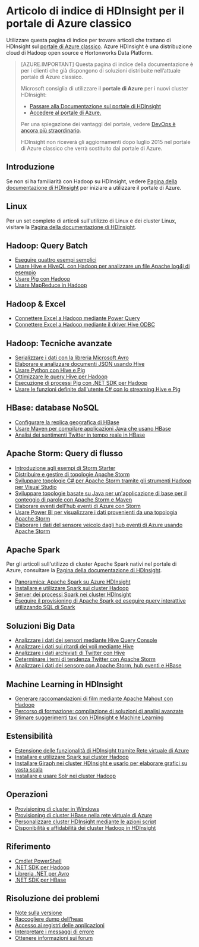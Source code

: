 <properties
   pageTitle="Articolo di indice di HDInsight per il portale di Azure classico | Microsoft Azure"
   description="Una pagina di indice con collegamenti ad articoli relativi a HDInsight nel portale di Azure classico. Microsoft consiglia di utilizzare il portale di Azure per i nuovi cluster Hadoop in HDInsight:"
   services="hdinsight"
   documentationCenter="na"
   authors="cjgronlund"
   manager="pablissima"
   editor=""/>

<tags
   ms.service="hdinsight"
   ms.devlang="na"
   ms.topic="index-page"
   ms.tgt_pltfrm="na"
   ms.workload="big-data"
   ms.date="08/17/2015"
   ms.author="cjgronlund"/>

# Articolo di indice di HDInsight per il portale di Azure classico

Utilizzare questa pagina di indice per trovare articoli che trattano di HDInsight sul [portale di Azure classico](https://manage.windowsazure.com/). Azure HDInsight è una distribuzione cloud di Hadoop open source e Hortonworks Data Platform.


> [AZURE.IMPORTANT]  Questa pagina di indice della documentazione è per i clienti che già dispongono di soluzioni distribuite nell’attuale portale di Azure classico.
>
> Microsoft consiglia di utilizzare il **portale di Azure** per i nuovi cluster HDInsight:
>
> * [Passare alla Documentazione sul portale di HDInsight](/documentation/services/hdinsight/)
> * [Accedere al portale di Azure.](https://portal.azure.com/)
>
> Per una spiegazione dei vantaggi del portale, vedere [DevOps è ancora più straordinario](/overview/preview-portal/).
>
> HDInsight non riceverà gli aggiornamenti dopo luglio 2015 nel portale di Azure classico che verrà sostituito dal portale di Azure.

## Introduzione

Se non si ha familiarità con Hadoop su HDInsight, vedere [Pagina della documentazione di HDInsight](/documentation/services/hdinsight/) per iniziare a utilizzare il portale di Azure.

## Linux

Per un set completo di articoli sull'utilizzo di Linux e dei cluster Linux, visitare la [Pagina della documentazione di HDInsight](/documentation/services/hdinsight/).

## Hadoop: Query Batch

* [Eseguire quattro esempi semplici](hdinsight-run-samples.md)
* [Usare Hive e HiveQL con Hadoop per analizzare un file Apache log4j di esempio](hdinsight-use-hive.md)
* [Usare Pig con Hadoop](hdinsight-use-pig.md)
* [Usare MapReduce in Hadoop](hdinsight-use-mapreduce.md)

## Hadoop & Excel

* [Connettere Excel a Hadoop mediante Power Query](hdinsight-connect-excel-power-query.md)
* [Connettere Excel a Hadoop mediante il driver Hive ODBC](hdinsight-connect-excel-hive-odbc-driver.md)


## Hadoop: Tecniche avanzate

* [Serializzare i dati con la libreria Microsoft Avro](hdinsight-dotnet-avro-serialization.md)
* [Elaborare e analizzare documenti JSON usando Hive](hdinsight-using-json-in-hive.md)
* [Usare Python con Hive e Pig](hdinsight-python.md)
* [Ottimizzare le query Hive per Hadoop](hdinsight-hadoop-optimize-hive-query.md)
* [Esecuzione di processi Pig con .NET SDK per Hadoop](hdinsight-hadoop-use-pig-dotnet-sdk-v1.md)
* [Usare le funzioni definite dall'utente C# con lo streaming Hive e Pig](hdinsight-hadoop-hive-pig-udf-dotnet-csharp.md)

## HBase: database NoSQL

* [Configurare la replica geografica di HBase](hdinsight-hbase-geo-replication.md)
* [Usare Maven per compilare applicazioni Java che usano HBase](hdinsight-hbase-build-java-maven.md)
* [Analisi dei sentimenti Twitter in tempo reale in HBase](hdinsight-hbase-analyze-twitter-sentiment.md)

## Apache Storm: Query di flusso

* [Introduzione agli esempi di Storm Starter](hdinsight-apache-storm-tutorial-get-started.md)
* [Distribuire e gestire di topologie Apache Storm](hdinsight-storm-deploy-monitor-topology.md)
* [Sviluppare topologie C# per Apache Storm tramite gli strumenti Hadoop per Visual Studio](hdinsight-storm-develop-csharp-visual-studio-topology.md)
* [Sviluppare topologie basate su Java per un'applicazione di base per il conteggio di parole con Apache Storm e Maven](hdinsight-storm-develop-java-topology.md)
* [Elaborare eventi dell'hub eventi di Azure con Storm](hdinsight-storm-develop-csharp-event-hub-topology.md)
* [Usare Power BI per visualizzare i dati provenienti da una topologia Apache Storm](hdinsight-storm-power-bi-topology.md)
* [Elaborare i dati del sensore veicolo dagli hub eventi di Azure usando Apache Storm](hdinsight-storm-iot-eventhub-documentdb.md)

## Apache Spark

Per gli articoli sull'utilizzo di cluster Apache Spark nativi nel portale di Azure, consultare la [Pagina della documentazione di HDInsight](/documentation/services/hdinsight/).

* [Panoramica: Apache Spark su Azure HDInsight](hdinsight-apache-spark-overview.md)
* [Installare e utilizzare Spark sui cluster Hadoop](hdinsight-hadoop-spark-install.md)
* [Server dei processi Spark nei cluster HDInsight](hdinsight-apache-spark-job-server.md)
* [Eseguire il provisioning di Apache Spark ed eseguire query interattive utilizzando SQL di Spark](hdinsight-apache-spark-zeppelin-notebook-jupyter-spark-sql-v1.md)


## Soluzioni Big Data

* [Analizzare i dati dei sensori mediante Hive Query Console](hdinsight-hive-analyze-sensor-data.md)
* [Analizzare i dati sui ritardi dei voli mediante Hive](hdinsight-analyze-flight-delay-data.md)
* [Analizzare i dati archiviati di Twitter con Hive](hdinsight-analyze-twitter-data.md)
* [Determinare i temi di tendenza Twitter con Apache Storm](hdinsight-storm-twitter-trending.md)
* [Analizzare i dati del sensore con Apache Storm, hub eventi e HBase](hdinsight-storm-sensor-data-analysis.md)

## Machine Learning in HDInsight

* [Generare raccomandazioni di film mediante Apache Mahout con Hadoop](hdinsight-mahout.md)
* [Percorso di formazione: compilazione di soluzioni di analisi avanzate](../machine-learning/machine-learning-walkthrough-develop-predictive-solution.md)
* [Stimare suggerimenti taxi con HDInsight e Machine Learning](../machine-learning/machine-learning-data-science-process-hive-walkthrough.md)

## Estensibilità

* [Estensione delle funzionalità di HDInsight tramite Rete virtuale di Azure](hdinsight-extend-hadoop-virtual-network.md)
* [Installare e utilizzare Spark sui cluster Hadoop](hdinsight-hadoop-spark-install.md)
* [Installare Giraph nei cluster HDInsight e usarlo per elaborare grafici su vasta scala](hdinsight-hadoop-giraph-install-v1.md)
* [Installare e usare Solr nei cluster Hadoop](hdinsight-hadoop-solr-install-v1.md)

## Operazioni

* [Provisioning di cluster in Windows](hdinsight-provision-clusters-v1.md)
* [Provisioning di cluster HBase nella rete virtuale di Azure](hdinsight-hbase-provision-vnet.md)
* [Personalizzare cluster HDInsight mediante le azioni script](hdinsight-hadoop-customize-cluster-v1.md)
* [Disponibilità e affidabilità dei cluster Hadoop in HDInsight](hdinsight-high-availability.md)

## Riferimento

* [Cmdlet PowerShell](https://msdn.microsoft.com/library/azure/dn858087.aspx)  
* [.NET SDK per Hadoop](http://msdn.microsoft.com/library/azure/dn469975.aspx)  
* [Libreria .NET per Avro](https://hadoopsdk.codeplex.com/wikipage?title=Avro%20Library)  
* [.NET SDK per HBase](https://www.nuget.org/packages/Microsoft.HBase.Client/)  

## Risoluzione dei problemi

* [Note sulla versione](hdinsight-release-notes.md)
* [Raccogliere dump dell’heap](hdinsight-hadoop-collect-debug-heap-dumps.md)
* [Accesso ai registri delle applicazioni](hdinsight-hadoop-access-yarn-app-logs.md)
* [Interpretare i messaggi di errore](hdinsight-debug-jobs.md)
* [Ottenere informazioni sui forum](https://social.msdn.microsoft.com/forums/azure/home?forum=hdinsight)

<!---HONumber=AcomDC_0323_2016-->